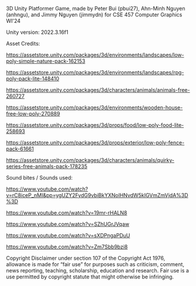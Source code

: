 3D Unity Platformer Game, made by Peter Bui (pbui27), Ahn-Minh Nguyen (anhngu), and Jimmy Nguyen (jimmydn) for CSE 457 Computer Graphics WI'24

Unity version: 2022.3.16f1

Asset Credits:

https://assetstore.unity.com/packages/3d/environments/landscapes/low-poly-simple-nature-pack-162153

https://assetstore.unity.com/packages/3d/environments/landscapes/rpg-poly-pack-lite-148410

https://assetstore.unity.com/packages/3d/characters/animals/animals-free-260727

https://assetstore.unity.com/packages/3d/environments/wooden-house-free-low-poly-270889

https://assetstore.unity.com/packages/3d/props/food/low-poly-food-lite-258693

https://assetstore.unity.com/packages/3d/props/exterior/low-poly-fence-pack-61661

https://assetstore.unity.com/packages/3d/characters/animals/quirky-series-free-animals-pack-178235


Sound bites / Sounds used:

https://www.youtube.com/watch?v=rC8iceP_nMI&pp=ygUZY2FydG9vbiBkYXNoIHNvdW5kIGVmZmVjdA%3D%3D

https://www.youtube.com/watch?v=19mr-rHALN8

https://www.youtube.com/watch?v=SZhUGrJVqaw

https://www.youtube.com/watch?v=sXDPngaPDuU

https://www.youtube.com/watch?v=Zm7Sbb9bzi8



Copyright Disclaimer under section 107 of the Copyright Act 1976, allowance is made for “fair use” for purposes such as criticism, comment, news reporting, teaching, scholarship, education and research. Fair use is a use permitted by copyright statute that might otherwise be infringing.
